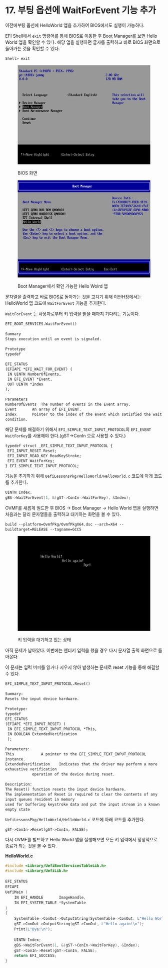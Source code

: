 # 17. 부팅 옵션에 WaitForEvent 기능 추가

이전에부팅 옵션에 HelloWorld 앱을 추가하여 BIOS에서도 실행이 가능하다.

EFI Shell에서 `exit` 명령어를 통해 BIOS로 이동한 후 Boot Manager를 보면 Hello World 앱을 확인할 수 있다. 해당 앱을 실행하면 글자를 출력하고 바로 BIOS 화면으로 돌아가는 것을 확인할 수 있다.

```
Shell> exit
```

<figure><img src=".gitbook/assets/image (10).png" alt=""><figcaption><p>BIOS 화면</p></figcaption></figure>

<figure><img src=".gitbook/assets/image (9) (1) (1).png" alt=""><figcaption><p>Boot Manager에서 확인 가능한 Hello Wolrd 앱</p></figcaption></figure>

문자열을 출력하고 바로 BIOS로 돌아가는 것을 고치기 위해 이번H장에서는 HelloWorld 앱 코드에 `WaitForEvent` 기능을 추가한다.

`WaitForEvent` 는 사용자로부터 키 입력을 받을 때까지 기다리는 기능이다.

```
EFI_BOOT_SERVICES.WaitForEvent()

Summary
Stops execution until an event is signaled.

Prototype
typedef

EFI_STATUS
(EFIAPI *EFI_WAIT_FOR_EVENT) (
 IN UINTN NumberOfEvents,
 IN EFI_EVENT *Event,
 OUT UINTN *Index
);

Parameters
NumberOfEvents 	The number of events in the Event array.
Event 		An array of EFI_EVENT.
Index 		Pointer to the index of the event which satisfied the wait condition.
```

해당 문제를 해결하기 위해서 `EFI_SIMPLE_TEXT_INPUT_PROTOCOL`의 `EFI_EVENT WaitForKey`를 사용해야 한다.(gST->ConIn 으로 사용할 수 있다.)

```
typedef struct _EFI_SIMPLE_TEXT_INPUT_PROTOCOL {
 EFI_INPUT_RESET Reset;
 EFI_INPUT_READ_KEY ReadKeyStroke;
 EFI_EVENT WaitForKey;
} EFI_SIMPLE_TEXT_INPUT_PROTOCOL;
```

기능을 추가하기 위해 `UefiLessonsPkg/HelloWorld/HelloWorld.c` 코드에 아래 코드를 추가한다.

```c
UINTN Index;
gBS->WaitForEvent(1, &(gST->ConIn->WaitForKey), &Index);
```

OVMF를 새롭게 빌드한 후 BIOS -> Boot Manager -> Hello World 앱을 실행하면 처음과는 달리 문자열들을 출력하고 대기하는 화면을 볼 수 있다.

```
build --platform=OvmfPkg/OvmfPkgX64.dsc --arch=X64 --buildtarget=RELEASE --tagname=GCC5
```

<figure><img src=".gitbook/assets/image (2) (1).png" alt=""><figcaption><p>키 입력을 대기하고 있는 상태</p></figcaption></figure>

아직 문제가 남아있다. 이번에는 엔터키 입력을 했을 경우 다시 문자열 출력 화면으로 돌아온다.

이 문제는 입력 버퍼를 읽거나 지우지 않아 발생하는 문제로 reset 기능을 통해 해결할 수 있다.

```
EFI_SIMPLE_TEXT_INPUT_PROTOCOL.Reset()

Summary:
Resets the input device hardware.

Prototype:
typedef
EFI_STATUS
(EFIAPI *EFI_INPUT_RESET) (
 IN EFI_SIMPLE_TEXT_INPUT_PROTOCOL *This,
 IN BOOLEAN ExtendedVerification
 );

Parameters:
This 			A pointer to the EFI_SIMPLE_TEXT_INPUT_PROTOCOL instance.
ExtendedVerification	Indicates that the driver may perform a more exhaustive verification
			operation of the device during reset.

Description:
The Reset() function resets the input device hardware.
The implementation of Reset is required to clear the contents of any input queues resident in memory
used for buffering keystroke data and put the input stream in a known empty state
```

`UefiLessonsPkg/HelloWorld/HelloWorld.c` 코드에 아래 코드를 추가한다.

```
gST->ConIn->Reset(gST->ConIn, FALSE);
```

다시 OVMF를 빌드하고 Hello World 앱을 실행해보면 모든 키 입력에서 정상적으로 종료가 되는 것을 볼 수 있다.

**HelloWorld.c**

```c
#include <Library/UefiBootServicesTableLib.h>
#include <Library/UefiLib.h>

EFI_STATUS
EFIAPI
UefiMain (
	IN EFI_HANDLE		ImageHandle,
	IN EFI_SYSTEM_TABLE *SystemTable
)
{
	SystemTable->ConOut->OutputString(SystemTable->ConOut, L"Hello World!\n");
	gST->ConOut->OutputString(gST->ConOut, L"Hello again!\n");
	Print(L"Bye!\n");

	UINTN Index;
	gBS->WaitForEvent(1, &(gST->ConIn->WaitForKey), &Index);
	gST->ConIn->Reset(gST->ConIn, FALSE);
	return EFI_SUCCESS;
}
```

